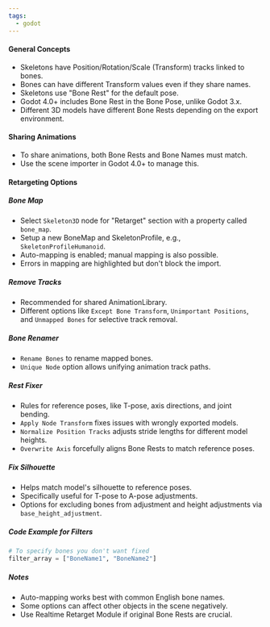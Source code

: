 ```yaml
---
tags:
  - godot
---
```


#### General Concepts
- Skeletons have Position/Rotation/Scale (Transform) tracks linked to bones.
- Bones can have different Transform values even if they share names.
- Skeletons use "Bone Rest" for the default pose.
- Godot 4.0+ includes Bone Rest in the Bone Pose, unlike Godot 3.x.
- Different 3D models have different Bone Rests depending on the export environment.
  
#### Sharing Animations
- To share animations, both Bone Rests and Bone Names must match.
- Use the scene importer in Godot 4.0+ to manage this.

#### Retargeting Options

##### Bone Map
- Select `Skeleton3D` node for "Retarget" section with a property called `bone_map`.
- Setup a new BoneMap and SkeletonProfile, e.g., `SkeletonProfileHumanoid`.
- Auto-mapping is enabled; manual mapping is also possible.
- Errors in mapping are highlighted but don't block the import.

##### Remove Tracks
- Recommended for shared AnimationLibrary.
- Different options like `Except Bone Transform`, `Unimportant Positions`, and `Unmapped Bones` for selective track removal.

##### Bone Renamer
- `Rename Bones` to rename mapped bones.
- `Unique Node` option allows unifying animation track paths.

##### Rest Fixer
- Rules for reference poses, like T-pose, axis directions, and joint bending.
- `Apply Node Transform` fixes issues with wrongly exported models.
- `Normalize Position Tracks` adjusts stride lengths for different model heights.
- `Overwrite Axis` forcefully aligns Bone Rests to match reference poses.
  
##### Fix Silhouette
- Helps match model's silhouette to reference poses.
- Specifically useful for T-pose to A-pose adjustments.
- Options for excluding bones from adjustment and height adjustments via `base_height_adjustment`.

##### Code Example for Filters
```python
# To specify bones you don't want fixed
filter_array = ["BoneName1", "BoneName2"]
```

##### Notes
- Auto-mapping works best with common English bone names.
- Some options can affect other objects in the scene negatively.
- Use Realtime Retarget Module if original Bone Rests are crucial.